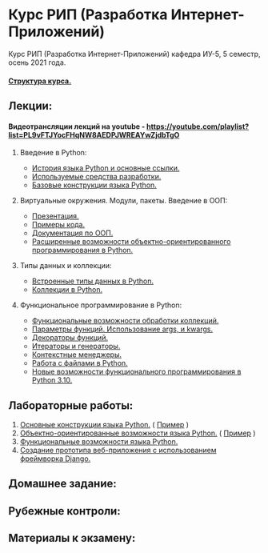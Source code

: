 # Курс РИП (Разработка Интернет-Приложений)
Курс РИП (Разработка Интернет-Приложений) кафедра ИУ-5, 5 семестр, осень 2021 года.

#### [Структура курса.](https://github.com/iu5team/iu5web-fall-2021/blob/master/pres/rip_intro.pdf)

## Лекции:

#### Видеотрансляции лекций на youtube - https://youtube.com/playlist?list=PL9vFTJYocFHqNW8AEDPJWREAYwZjdbTgO

1. Введение в Python:
    * [История языка Python и основные ссылки.](https://github.com/iu5team/iu5web-fall-2021/wiki/python_intro)
    * [Используемые средства разработки.](https://github.com/iu5team/iu5web-fall-2021/wiki/IDE)
    * [Базовые конструкции языка Python.](https://nbviewer.jupyter.org/github/iu5team/iu5web-fall-2021/blob/main/notebooks/lect_1/python_lect_1.ipynb)

1. Виртуальные окружения. Модули, пакеты. Введение в ООП:
    * [Презентация.](https://github.com/iu5team/iu5web-fall-2021/blob/main/pres/lect2/oop.pdf)
    * [Примеры кода.](/code/lect2_code)
    * [Документация по ООП.](https://docs.python.org/3/tutorial/classes.html)
    * [Расширенные возможности объектно-ориентированного программирования в Python.](https://nbviewer.jupyter.org/github/iu5team/iu5web-fall-2021/blob/main/notebooks/oop/oop_adv.ipynb)

1. Типы данных и коллекции:
    * [Встроенные типы данных в Python.](https://nbviewer.jupyter.org/github/iu5team/iu5web-fall-2021/blob/main/notebooks/types_collections/built_in_types.ipynb)
    * [Коллекции в Python.](https://nbviewer.jupyter.org/github/iu5team/iu5web-fall-2021/blob/main/notebooks/types_collections/collections.ipynb)


1. Функциональное программирование в Python:
    * [Функциональные возможности обработки коллекций.](https://nbviewer.jupyter.org/github/iu5team/iu5web-fall-2021/blob/main/notebooks/fp/fp_collections.ipynb)
    * [Параметры функций. Использование args, и kwargs.](https://nbviewer.jupyter.org/github/iu5team/iu5web-fall-2021/blob/main/notebooks/fp/args_kwargs.ipynb)
    * [Декораторы функций.](https://nbviewer.jupyter.org/github/iu5team/iu5web-fall-2021/blob/main/notebooks/fp/decorators.ipynb)
    * [Итераторы и генераторы.](https://nbviewer.jupyter.org/github/iu5team/iu5web-fall-2021/blob/main/notebooks/fp/iterators_generators.ipynb)
    * [Контекстные менеджеры.](https://nbviewer.jupyter.org/github/iu5team/iu5web-fall-2021/blob/main/notebooks/fp/context_managers.ipynb)
    * [Работа с файлами в Python.](https://nbviewer.jupyter.org/github/iu5team/iu5web-fall-2021/blob/main/notebooks/fp/files/files.ipynb)
    * [Новые возможности функционального программирования в Python 3.10.](https://docs.python.org/3.10/whatsnew/3.10.html)


## Лабораторные работы:
1. [Основные конструкции языка Python.](https://github.com/iu5team/iu5web-fall-2021/wiki/lab_python_intro) ( [Пример](/code/lab1_code) )
1. [Объектно-ориентированные возможности языка Python.](https://github.com/iu5team/iu5web-fall-2021/wiki/lab_python_oop) ( [Пример](/code/lab2_code) )
1. [Функциональные возможности языка Python.](https://github.com/iu5team/iu5web-fall-2021/wiki/lab_python_fp)
1. [Создание прототипа веб-приложения с использованием фреймворка Django.](https://github.com/iu5team/iu5web-fall-2021/wiki/lab_django)


## Домашнее задание:

## Рубежные контроли:

## Материалы к экзамену:

